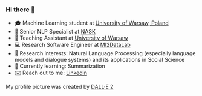 ### Hi there 👋

- :mortar_board: Machine Learning student at [University of Warsaw, Poland](https://mimuw.edu.pl/en)
- :office: Senior NLP Specialist at [NASK](https://www.nask.pl/)
- :office: Teaching Assistant at [University of Warsaw](https://mimuw.edu.pl/)
- :computer: Research Software Engineer at [MI2DataLab](https://www.mi2.ai/)
- :closed_book: Research interests: Natural Language Processing (especially language models and dialogue systems) and its applications in Social Science
- :seedling: Currently learning: Summarization
- :envelope: Reach out to me: [Linkedin](https://www.linkedin.com/in/emilia-wisnios/)

My profile picture was created by [DALL·E 2](https://openai.com/dall-e-2/)

<!--
**emiliawisnios/emiliawisnios** is a ✨ _special_ ✨ repository because its `README.md` (this file) appears on your GitHub profile.

Here are some ideas to get you started:

- 🔭 I’m currently working on ...
- 🌱 I’m currently learning ...
- 👯 I’m looking to collaborate on ...
- 🤔 I’m looking for help with ...
- 💬 Ask me about ...
- 📫 How to reach me: ...
- 😄 Pronouns: ...
- ⚡ Fun fact: ...
-->
